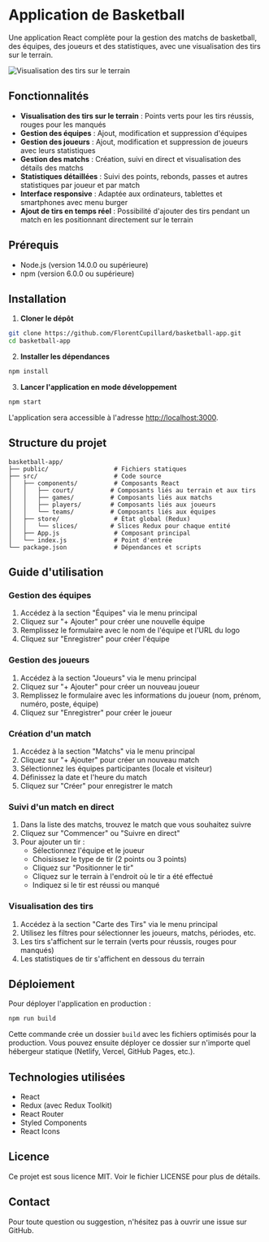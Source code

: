 # Application de Basketball

Une application React complète pour la gestion des matchs de basketball, des équipes, des joueurs et des statistiques, avec une visualisation des tirs sur le terrain.

![Visualisation des tirs sur le terrain](https://github.com/FlorentCupillard/basketball-app/raw/main/public/shot-chart-preview.png)

## Fonctionnalités

- **Visualisation des tirs sur le terrain** : Points verts pour les tirs réussis, rouges pour les manqués
- **Gestion des équipes** : Ajout, modification et suppression d'équipes
- **Gestion des joueurs** : Ajout, modification et suppression de joueurs avec leurs statistiques
- **Gestion des matchs** : Création, suivi en direct et visualisation des détails des matchs
- **Statistiques détaillées** : Suivi des points, rebonds, passes et autres statistiques par joueur et par match
- **Interface responsive** : Adaptée aux ordinateurs, tablettes et smartphones avec menu burger
- **Ajout de tirs en temps réel** : Possibilité d'ajouter des tirs pendant un match en les positionnant directement sur le terrain

## Prérequis

- Node.js (version 14.0.0 ou supérieure)
- npm (version 6.0.0 ou supérieure)

## Installation

1. **Cloner le dépôt**

```bash
git clone https://github.com/FlorentCupillard/basketball-app.git
cd basketball-app
```

2. **Installer les dépendances**

```bash
npm install
```

3. **Lancer l'application en mode développement**

```bash
npm start
```

L'application sera accessible à l'adresse [http://localhost:3000](http://localhost:3000).

## Structure du projet

```
basketball-app/
├── public/                  # Fichiers statiques
├── src/                     # Code source
│   ├── components/          # Composants React
│   │   ├── court/          # Composants liés au terrain et aux tirs
│   │   ├── games/          # Composants liés aux matchs
│   │   ├── players/        # Composants liés aux joueurs
│   │   └── teams/          # Composants liés aux équipes
│   ├── store/               # État global (Redux)
│   │   └── slices/         # Slices Redux pour chaque entité
│   ├── App.js               # Composant principal
│   └── index.js             # Point d'entrée
└── package.json             # Dépendances et scripts
```

## Guide d'utilisation

### Gestion des équipes

1. Accédez à la section "Équipes" via le menu principal
2. Cliquez sur "+ Ajouter" pour créer une nouvelle équipe
3. Remplissez le formulaire avec le nom de l'équipe et l'URL du logo
4. Cliquez sur "Enregistrer" pour créer l'équipe

### Gestion des joueurs

1. Accédez à la section "Joueurs" via le menu principal
2. Cliquez sur "+ Ajouter" pour créer un nouveau joueur
3. Remplissez le formulaire avec les informations du joueur (nom, prénom, numéro, poste, équipe)
4. Cliquez sur "Enregistrer" pour créer le joueur

### Création d'un match

1. Accédez à la section "Matchs" via le menu principal
2. Cliquez sur "+ Ajouter" pour créer un nouveau match
3. Sélectionnez les équipes participantes (locale et visiteur)
4. Définissez la date et l'heure du match
5. Cliquez sur "Créer" pour enregistrer le match

### Suivi d'un match en direct

1. Dans la liste des matchs, trouvez le match que vous souhaitez suivre
2. Cliquez sur "Commencer" ou "Suivre en direct"
3. Pour ajouter un tir :
   - Sélectionnez l'équipe et le joueur
   - Choisissez le type de tir (2 points ou 3 points)
   - Cliquez sur "Positionner le tir"
   - Cliquez sur le terrain à l'endroit où le tir a été effectué
   - Indiquez si le tir est réussi ou manqué

### Visualisation des tirs

1. Accédez à la section "Carte des Tirs" via le menu principal
2. Utilisez les filtres pour sélectionner les joueurs, matchs, périodes, etc.
3. Les tirs s'affichent sur le terrain (verts pour réussis, rouges pour manqués)
4. Les statistiques de tir s'affichent en dessous du terrain

## Déploiement

Pour déployer l'application en production :

```bash
npm run build
```

Cette commande crée un dossier `build` avec les fichiers optimisés pour la production. Vous pouvez ensuite déployer ce dossier sur n'importe quel hébergeur statique (Netlify, Vercel, GitHub Pages, etc.).

## Technologies utilisées

- React
- Redux (avec Redux Toolkit)
- React Router
- Styled Components
- React Icons

## Licence

Ce projet est sous licence MIT. Voir le fichier LICENSE pour plus de détails.

## Contact

Pour toute question ou suggestion, n'hésitez pas à ouvrir une issue sur GitHub.
